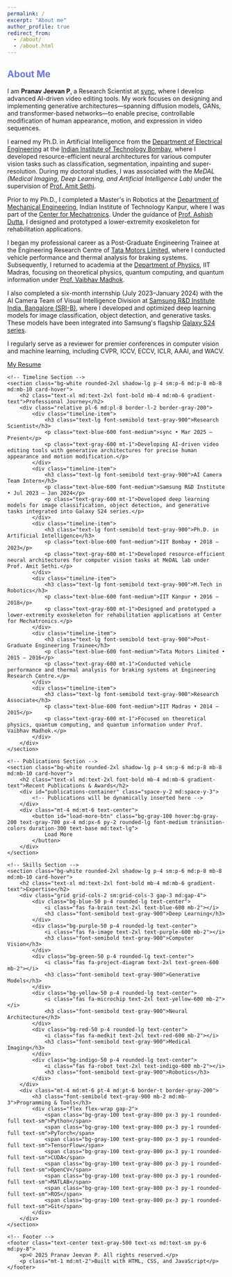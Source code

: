 ```yaml
---
permalink: /
excerpt: "About me"
author_profile: true
redirect_from: 
  - /about/
  - /about.html
---
```


<!-- Tailwind and FontAwesome CDN links -->
<script src="https://cdn.tailwindcss.com"></script>
<link href="https://cdnjs.cloudflare.com/ajax/libs/font-awesome/6.0.0/css/all.min.css" rel="stylesheet">

<!-- Custom styles -->
<style>
@import url('https://fonts.googleapis.com/css2?family=Inter:wght@300;400;500;600;700&display=swap');
body { font-family: 'Inter', sans-serif; }
.gradient-text {
    background: linear-gradient(90deg, #667eea 0%, #764ba2 100%);
    -webkit-background-clip: text;
    -webkit-text-fill-color: transparent;
    background-clip: text;
}
.card-hover { transition: all 0.3s ease; }
.card-hover:hover {
    transform: translateY(-5px);
    box-shadow: 0 10px 25px rgba(0, 0, 0, 0.1);
}
.timeline-item {
    position: relative;
    padding-left: 2rem;
    margin-bottom: 1.5rem;
}
.timeline-item:before {
    content: '';
    position: absolute;
    left: 0;
    top: 0.5rem;
    width: 10px;
    height: 10px;
    border-radius: 50%;
    background: #667eea;
}
.timeline-item:after {
    content: '';
    position: absolute;
    left: 4px;
    top: 15px;
    bottom: -1rem;
    width: 2px;
    background: #e2e8f0;
}
.timeline-item:last-child:after { display: none; }
.publication-item {
    opacity: 0;
    transform: translateY(20px);
}
.animated-gradient {
    background-size: 200% 200%;
    animation: gradient 3s ease infinite;
}
@keyframes gradient {
    0% { background-position: 0% 50%; }
    50% { background-position: 100% 50%; }
    100% { background-position: 0% 50%; }
}
.typing-effect {
    border-right: 2px solid #667eea;
    animation: typing 3.5s steps(40) 1s 1 normal both,
               blink 0.7s infinite;
    white-space: nowrap;
    overflow: hidden;
    font-size: 1.5rem;
}
@media (min-width: 768px) {
    .typing-effect { font-size: 2.25rem; }
}
@keyframes typing {
    from { width: 0; }
    to { width: 100%; }
}
@keyframes blink {
    0%, 100% { border-color: transparent; }
    50% { border-color: #667eea; }
}
</style>

<div class="container mx-auto px-4 sm:px-6 md:px-8 py-8 md:py-12 max-w-full md:max-w-4xl">
    <!-- About Section -->
    <section class="bg-white rounded-2xl shadow-lg p-4 sm:p-6 md:p-8 mb-8 md:mb-10 card-hover">
        <h2 class="text-xl md:text-2xl font-bold mb-4 md:mb-6 gradient-text">About Me</h2>
        <div class="space-y-3 md:space-y-4 text-gray-700 leading-relaxed text-base md:text-lg">
            <p>I am <strong class="text-gray-900">Pranav Jeevan P</strong>, a Research Scientist at <a href="https://sync.so/" class="text-blue-600 hover:text-blue-800 font-medium transition-colors">sync</a>, where I develop advanced AI-driven video editing tools. My work focuses on designing and implementing generative architectures—spanning diffusion models, GANs, and transformer-based networks—to enable precise, controllable modification of human appearance, motion, and expression in video sequences.</p>
            <p>I earned my Ph.D. in Artificial Intelligence from the <a href="https://www.ee.iitb.ac.in" class="text-blue-600 hover:text-blue-800 font-medium transition-colors">Department of Electrical Engineering</a> at the <a href="https://www.iitb.ac.in/" class="text-blue-600 hover:text-blue-800 font-medium transition-colors">Indian Institute of Technology Bombay</a>, where I developed resource-efficient neural architectures for various computer vision tasks such as classification, segmentation, inpainting and super-resolution. During my doctoral studies, I was associated with the <em class="text-gray-800">MeDAL (Medical Imaging, Deep Learning, and Artificial Intelligence Lab)</em> under the supervision of <a href="https://www.ee.iitb.ac.in/~asethi/" class="text-blue-600 hover:text-blue-800 font-medium transition-colors">Prof. Amit Sethi</a>.</p>
            <p>Prior to my Ph.D., I completed a Master's in Robotics at the <a href="https://www.iitk.ac.in/" class="text-blue-600 hover:text-blue-800 font-medium transition-colors">Department of Mechanical Engineering</a>, Indian Institute of Technology Kanpur, where I was part of the <a href="http://www.iitk.ac.in/robotics/" class="text-blue-600 hover:text-blue-800 font-medium transition-colors">Center for Mechatronics</a>. Under the guidance of <a href="https://home.iitk.ac.in/~adutta/" class="text-blue-600 hover:text-blue-800 font-medium transition-colors">Prof. Ashish Dutta</a>, I designed and prototyped a lower-extremity exoskeleton for rehabilitation applications.</p>
            <p>I began my professional career as a Post-Graduate Engineering Trainee at the Engineering Research Centre of <a href="https://www.tatamotors.com/" class="text-blue-600 hover:text-blue-800 font-medium transition-colors">Tata Motors Limited</a>, where I conducted vehicle performance and thermal analysis for braking systems. Subsequently, I returned to academia at the <a href="https://physics.iitm.ac.in/" class="text-blue-600 hover:text-blue-800 font-medium transition-colors">Department of Physics</a>, IIT Madras, focusing on theoretical physics, quantum computing, and quantum information under <a href="https://sites.google.com/view/madhok" class="text-blue-600 hover:text-blue-800 font-medium transition-colors">Prof. Vaibhav Madhok</a>.</p>
            <p>I also completed a six-month internship (July 2023–January 2024) with the AI Camera Team of Visual Intelligence Division at <a href="https://research.samsung.com/sri-b" class="text-blue-600 hover:text-blue-800 font-medium transition-colors">Samsung R&D Institute India, Bangalore (SRI-B)</a>, where I developed and optimized deep learning models for image classification, object detection, and generative tasks. These models have been integrated into Samsung's flagship <a href="https://en.wikipedia.org/wiki/Samsung_Galaxy_S24" class="text-blue-600 hover:text-blue-800 font-medium transition-colors">Galaxy S24 series</a>.</p>
            <p>I regularly serve as a reviewer for premier conferences in computer vision and machine learning, including CVPR, ICCV, ECCV, ICLR, AAAI, and WACV.</p>
        </div>
        <div class="mt-6 md:mt-8 flex justify-center">
            <a href="https://drive.google.com/file/d/1-BkKK9OD12Yq5J6TGXAQr53f1jmGQXwN/view?usp=sharing" target="_blank" class="bg-gradient-to-r from-blue-500 to-purple-600 text-white px-6 md:px-8 py-2 md:py-3 rounded-lg font-medium hover:from-blue-600 hover:to-purple-700 transition-all duration-300 shadow-lg hover:shadow-xl transform hover:-translate-y-1 inline-flex items-center text-base md:text-lg">
                <i class="fas fa-file-pdf mr-2"></i>
                My Resume
            </a>
        </div>
    </section>

    <!-- Timeline Section -->
    <section class="bg-white rounded-2xl shadow-lg p-4 sm:p-6 md:p-8 mb-8 md:mb-10 card-hover">
        <h2 class="text-xl md:text-2xl font-bold mb-4 md:mb-6 gradient-text">Professional Journey</h2>
        <div class="relative pl-6 md:pl-8 border-l-2 border-gray-200">
            <div class="timeline-item">
                <h3 class="text-lg font-semibold text-gray-900">Research Scientist</h3>
                <p class="text-blue-600 font-medium">sync • Mar 2025 – Present</p>
                <p class="text-gray-600 mt-1">Developing AI-driven video editing tools with generative architectures for precise human appearance and motion modification.</p>
            </div>
            <div class="timeline-item">
                <h3 class="text-lg font-semibold text-gray-900">AI Camera Team Intern</h3>
                <p class="text-blue-600 font-medium">Samsung R&D Institute • Jul 2023 – Jan 2024</p>
                <p class="text-gray-600 mt-1">Developed deep learning models for image classification, object detection, and generative tasks integrated into Galaxy S24 series.</p>
            </div>
            <div class="timeline-item">
                <h3 class="text-lg font-semibold text-gray-900">Ph.D. in Artificial Intelligence</h3>
                <p class="text-blue-600 font-medium">IIT Bombay • 2018 – 2023</p>
                <p class="text-gray-600 mt-1">Developed resource-efficient neural architectures for computer vision tasks at MeDAL lab under Prof. Amit Sethi.</p>
            </div>
            <div class="timeline-item">
                <h3 class="text-lg font-semibold text-gray-900">M.Tech in Robotics</h3>
                <p class="text-blue-600 font-medium">IIT Kanpur • 2016 – 2018</p>
                <p class="text-gray-600 mt-1">Designed and prototyped a lower-extremity exoskeleton for rehabilitation applications at Center for Mechatronics.</p>
            </div>
            <div class="timeline-item">
                <h3 class="text-lg font-semibold text-gray-900">Post-Graduate Engineering Trainee</h3>
                <p class="text-blue-600 font-medium">Tata Motors Limited • 2015 – 2016</p>
                <p class="text-gray-600 mt-1">Conducted vehicle performance and thermal analysis for braking systems at Engineering Research Centre.</p>
            </div>
            <div class="timeline-item">
                <h3 class="text-lg font-semibold text-gray-900">Research Associate</h3>
                <p class="text-blue-600 font-medium">IIT Madras • 2014 – 2015</p>
                <p class="text-gray-600 mt-1">Focused on theoretical physics, quantum computing, and quantum information under Prof. Vaibhav Madhok.</p>
            </div>
        </div>
    </section>

    <!-- Publications Section -->
    <section class="bg-white rounded-2xl shadow-lg p-4 sm:p-6 md:p-8 mb-8 md:mb-10 card-hover">
        <h2 class="text-xl md:text-2xl font-bold mb-4 md:mb-6 gradient-text">Recent Publications & Awards</h2>
        <div id="publications-container" class="space-y-2 md:space-y-3">
            <!-- Publications will be dynamically inserted here -->
        </div>
        <div class="mt-4 md:mt-6 text-center">
            <button id="load-more-btn" class="bg-gray-100 hover:bg-gray-200 text-gray-700 px-4 md:px-6 py-2 rounded-lg font-medium transition-colors duration-300 text-base md:text-lg">
                Load More
            </button>
        </div>
    </section>

    <!-- Skills Section -->
    <section class="bg-white rounded-2xl shadow-lg p-4 sm:p-6 md:p-8 mb-8 md:mb-10 card-hover">
        <h2 class="text-xl md:text-2xl font-bold mb-4 md:mb-6 gradient-text">Expertise</h2>
        <div class="grid grid-cols-2 sm:grid-cols-3 gap-3 md:gap-4">
            <div class="bg-blue-50 p-4 rounded-lg text-center">
                <i class="fas fa-brain text-2xl text-blue-600 mb-2"></i>
                <h3 class="font-semibold text-gray-900">Deep Learning</h3>
            </div>
            <div class="bg-purple-50 p-4 rounded-lg text-center">
                <i class="fas fa-image text-2xl text-purple-600 mb-2"></i>
                <h3 class="font-semibold text-gray-900">Computer Vision</h3>
            </div>
            <div class="bg-green-50 p-4 rounded-lg text-center">
                <i class="fas fa-project-diagram text-2xl text-green-600 mb-2"></i>
                <h3 class="font-semibold text-gray-900">Generative Models</h3>
            </div>
            <div class="bg-yellow-50 p-4 rounded-lg text-center">
                <i class="fas fa-microchip text-2xl text-yellow-600 mb-2"></i>
                <h3 class="font-semibold text-gray-900">Neural Architecture</h3>
            </div>
            <div class="bg-red-50 p-4 rounded-lg text-center">
                <i class="fas fa-medkit text-2xl text-red-600 mb-2"></i>
                <h3 class="font-semibold text-gray-900">Medical Imaging</h3>
            </div>
            <div class="bg-indigo-50 p-4 rounded-lg text-center">
                <i class="fas fa-robot text-2xl text-indigo-600 mb-2"></i>
                <h3 class="font-semibold text-gray-900">Robotics</h3>
            </div>
        </div>
        <div class="mt-4 md:mt-6 pt-4 md:pt-6 border-t border-gray-200">
            <h3 class="font-semibold text-gray-900 mb-2 md:mb-3">Programming & Tools</h3>
            <div class="flex flex-wrap gap-2">
                <span class="bg-gray-100 text-gray-800 px-3 py-1 rounded-full text-sm">Python</span>
                <span class="bg-gray-100 text-gray-800 px-3 py-1 rounded-full text-sm">PyTorch</span>
                <span class="bg-gray-100 text-gray-800 px-3 py-1 rounded-full text-sm">TensorFlow</span>
                <span class="bg-gray-100 text-gray-800 px-3 py-1 rounded-full text-sm">CUDA</span>
                <span class="bg-gray-100 text-gray-800 px-3 py-1 rounded-full text-sm">OpenCV</span>
                <span class="bg-gray-100 text-gray-800 px-3 py-1 rounded-full text-sm">MATLAB</span>
                <span class="bg-gray-100 text-gray-800 px-3 py-1 rounded-full text-sm">ROS</span>
                <span class="bg-gray-100 text-gray-800 px-3 py-1 rounded-full text-sm">Git</span>
            </div>
        </div>
    </section>

    <!-- Footer -->
    <footer class="text-center text-gray-500 text-xs md:text-sm py-6 md:py-8">
        <p>© 2025 Pranav Jeevan P. All rights reserved.</p>
        <p class="mt-1 md:mt-2">Built with HTML, CSS, and JavaScript</p>
    </footer>
</div>

<!-- Custom scripts -->
<script>
// Publications data
const publications = [
    { id: 1, title: "FLD+: Data-efficient Evaluation Metric for Generative Models", venue: "Workshop on Computer Vision for Developing Countries (CV4DC) at ICCV 2025", color: "red" },
    { id: 2, title: "WavePaint: Resource-efficient Token-mixer for Self-supervised Inpainting", venue: "Workshop on Computer Vision for Developing Countries (CV4DC) at ICCV 2025", color: "red" },
    { id: 3, title: "Which Backbone to Use: A Resource-efficient Domain Specific Comparison for Computer Vision", venue: "TMLR Journal", color: "red" },
    { id: 4, title: "Evaluation Metric for Quality Control and Generative Models in Histopathology Images", venue: "ISBI 2025", color: "red" },
    { id: 5, title: "WaveMixSR-V2: Enhancing Super-resolution with Higher Efficiency", venue: "AAAI 2025 Student Abstract and Poster Program (oral presentation)", color: "red" },
    { id: 6, title: "FLeNS: Federated Learning with Enhanced Nesterov-Newton Sketch", venue: "Special Session on Federated Learning at IEEE BigData 2024", color: "red" },
    { id: 7, title: "Adversarial Transport Terms for Unsupervised Domain Adaptation", venue: "ICPR 2024", color: "red" },
    { id: 8, title: "PawFACS: Leveraging Semi-Supervised Learning for Pet Facial Action Recognition", venue: "BMVC 2024 (Patent filed)", color: "red" },
    { id: 9, title: "A Comparative Study of Deep Neural Network Architectures in Magnification Invariant Breast Cancer Histopathology Image Analysis", venue: "CCIS", color: "red" },
    { id: 10, title: "Magnification Invariant Medical Image Analysis: A Comparison of Convolutional Networks, Vision Transformers, and Token Mixers", venue: "Bioimaging 2024 [Best Student Paper Award]", color: "red", award: true },
    { id: 11, title: "WaveMixSR: Resource-efficient Neural Network for Image Super-resolution", venue: "WACV 2024", color: "red" },
    { id: 12, title: "Heterogeneous Graphs Model Spatial Relationships Between Biological Entities for Breast Cancer Diagnosis", venue: "5th MICCAI Workshop on GRaphs in biomedicAl Image anaLysis (GRAIL) 2023", color: "red" },
    { id: 13, title: "Resource-efficient Image Inpainting", venue: "ICLR 2023", color: "red" },
    { id: 14, title: "Resource-efficient Hybrid X-Formers for Vision", venue: "WACV 2022", color: "red" },
    { id: 15, title: "So You Think You're Funny?\": Rating the Humour Quotient in Standup Comedy", venue: "EMNLP 2021", color: "red" }
];

// Display publications
const publicationsContainer = document.getElementById('publications-container');
const loadMoreBtn = document.getElementById('load-more-btn');
const publicationsPerPage = 5;
let currentPage = 1;

function displayPublications(page) {
    const startIndex = (page - 1) * publicationsPerPage;
    const endIndex = startIndex + publicationsPerPage;
    const paginatedPublications = publications.slice(startIndex, endIndex);

    // Clear container
    publicationsContainer.innerHTML = '';

    // Add publications with animation
    paginatedPublications.forEach((pub, index) => {
        setTimeout(() => {
            const pubElement = document.createElement('div');
            pubElement.className = 'publication-item bg-gray-50 p-4 rounded-lg border-l-4 border-red-500';
            pubElement.style.opacity = '0';
            pubElement.style.transform = 'translateY(20px)';

            const awardIcon = pub.award ? '<i class="fas fa-trophy text-yellow-500 ml-2"></i>' : '';

            pubElement.innerHTML = `
                <div class="flex items-start">
                    <span class="bg-red-100 text-red-800 text-xs font-semibold mr-2 px-2.5 py-0.5 rounded">${page * publicationsPerPage - publicationsPerPage + index + 1}</span>
                    <div class="ml-3 flex-1">
                        <h3 class="font-medium text-gray-900">${pub.title}</h3>
                        <p class="text-${pub.color}-600 text-sm mt-1">${pub.venue}${awardIcon}</p>
                    </div>
                </div>
            `;

            publicationsContainer.appendChild(pubElement);

            // Trigger animation
            setTimeout(() => {
                pubElement.style.transition = 'all 0.5s ease';
                pubElement.style.opacity = '1';
                pubElement.style.transform = 'translateY(0)';
            }, 50 * index);
        }, 100 * index);
    });
}

// Initial display
displayPublications(currentPage);

// Load more button click
loadMoreBtn.addEventListener('click', () => {
    const nextPage = currentPage + 1;
    const startIndex = (nextPage - 1) * publicationsPerPage;

    if (startIndex < publications.length) {
        currentPage = nextPage;
        displayPublications(currentPage);

        if (startIndex + publicationsPerPage >= publications.length) {
            loadMoreBtn.style.display = 'none';
        }
    } else {
        loadMoreBtn.innerHTML = 'All publications loaded';
        loadMoreBtn.disabled = true;
        loadMoreBtn.style.opacity = '0.6';
        setTimeout(() => {
            loadMoreBtn.style.display = 'none';
        }, 2000);
    }
});

// Add smooth scrolling for anchor links
document.querySelectorAll('a[href^="#"]').forEach(anchor => {
    anchor.addEventListener('click', function (e) {
        e.preventDefault();
        document.querySelector(this.getAttribute('href')).scrollIntoView({
            behavior: 'smooth'
        });
    });
});

// Add scroll animations
const observerOptions = {
    threshold: 0.1
};

const observer = new IntersectionObserver((entries) => {
    entries.forEach(entry => {
        if (entry.isIntersecting) {
            entry.target.classList.add('animate-fade-in');
            entry.target.style.opacity = '1';
            entry.target.style.transform = 'translateY(0)';
        }
    });
}, observerOptions);

// Observe sections
document.querySelectorAll('section').forEach(section => {
    section.style.opacity = '0';
    section.style.transform = 'translateY(20px)';
    section.style.transition = 'opacity 0.6s ease, transform 0.6s ease';
    observer.observe(section);
});

// Add typing effect to header
const headerText = document.querySelector('h1');
if (headerText) {
    headerText.classList.add('typing-effect');
}
</script>


